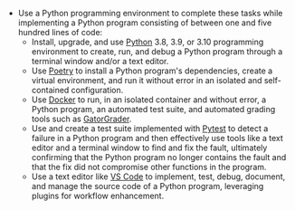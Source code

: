 - Use a Python programming environment to complete these tasks while
  implementing a Python program consisting of between one and five hundred lines
  of code:
    - Install, upgrade, and use [Python](https://www.python.org/) 3.8, 3.9, or
      3.10 programming environment to create, run, and debug a Python program
      through a terminal window and/or a text editor.
    - Use [Poetry](https://python-poetry.org/) to install a Python program's
      dependencies, create a virtual environment, and run it without error in an
      isolated and self-contained configuration.
    - Use [Docker](https://www.docker.com/) to run, in an isolated container and
      without error, a Python program, an automated test suite, and automated
      grading tools such as
      [GatorGrader](https://github.com/GatorEducator/gatorgrader).
    - Use and create a test suite implemented with
      [Pytest](https://docs.pytest.org/) to detect a failure in a Python program
      and then effectively use tools like a text editor and a terminal window to
      find and fix the fault, ultimately confirming that the Python program no
      longer contains the fault and that the fix did not compromise other
      functions in the program.
    - Use a text editor like [VS Code](https://code.visualstudio.com/) to
      implement, test, debug, document, and manage the source code of a Python
      program, leveraging plugins for workflow enhancement.
